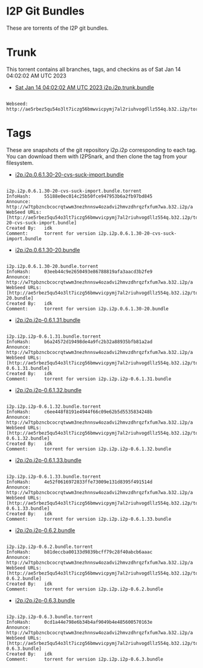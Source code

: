 I2P Git Bundles
===============

These are torrents of the I2P git bundles.

Trunk
=====

This torrent contains all branches, tags, and checkins as of Sat Jan 14 04:02:02 AM UTC 2023

 - [Sat Jan 14 04:02:02 AM UTC 2023 i2p.i2p.trunk.bundle](torrents/i2p.i2p.trunk.bundle.torrent)  

```

Webseed:     http://ae5rbez5qu54o3lt7iczg56bmwvicpymj7al2riuhvogdllz554q.b32.i2p/torrents/i2p.i2p.trunk.bundle
```

Tags
====

These are snapshots of the git repository i2p.i2p corresponding to each tag.
You can download them with I2PSnark, and then clone the tag from your filesystem.


 - [i2p.i2p.0.6.1.30-20-cvs-suck-import.bundle](torrents/i2p.i2p.0.6.1.30-20-cvs-suck-import.bundle.torrent)
```

i2p.i2p.0.6.1.30-20-cvs-suck-import.bundle.torrent
InfoHash:     55188e0ec014c25b50fce947953b6a2fb97bd845
Announce:     http://w7tpbzncbcocrqtwwm3nezhnnsw4ozadvi2hmvzdhrqzfxfum7wa.b32.i2p/a
WebSeed URLs: [http://ae5rbez5qu54o3lt7iczg56bmwvicpymj7al2riuhvogdllz554q.b32.i2p/torrents/i2p.i2p.0.6.1.30-20-cvs-suck-import.bundle]
Created By:   idk
Comment:      torrent for version i2p.i2p.0.6.1.30-20-cvs-suck-import.bundle
```

 - [i2p.i2p.0.6.1.30-20.bundle](torrents/i2p.i2p.0.6.1.30-20.bundle.torrent)
```

i2p.i2p.0.6.1.30-20.bundle.torrent
InfoHash:     03eeb44c9e2650493e86788819afa3aacd3b2fe9
Announce:     http://w7tpbzncbcocrqtwwm3nezhnnsw4ozadvi2hmvzdhrqzfxfum7wa.b32.i2p/a
WebSeed URLs: [http://ae5rbez5qu54o3lt7iczg56bmwvicpymj7al2riuhvogdllz554q.b32.i2p/torrents/i2p.i2p.0.6.1.30-20.bundle]
Created By:   idk
Comment:      torrent for version i2p.i2p.0.6.1.30-20.bundle
```

 - [i2p.i2p.i2p-0.6.1.31.bundle](torrents/i2p.i2p.i2p-0.6.1.31.bundle.torrent)
```

i2p.i2p.i2p-0.6.1.31.bundle.torrent
InfoHash:     b6a24572d19498de4a9fc2b32a88935bfb81a2ad
Announce:     http://w7tpbzncbcocrqtwwm3nezhnnsw4ozadvi2hmvzdhrqzfxfum7wa.b32.i2p/a
WebSeed URLs: [http://ae5rbez5qu54o3lt7iczg56bmwvicpymj7al2riuhvogdllz554q.b32.i2p/torrents/i2p.i2p.i2p-0.6.1.31.bundle]
Created By:   idk
Comment:      torrent for version i2p.i2p.i2p-0.6.1.31.bundle
```

 - [i2p.i2p.i2p-0.6.1.32.bundle](torrents/i2p.i2p.i2p-0.6.1.32.bundle.torrent)
```

i2p.i2p.i2p-0.6.1.32.bundle.torrent
InfoHash:     c6ee448f8191e4944f66c09e62b5d5535834248b
Announce:     http://w7tpbzncbcocrqtwwm3nezhnnsw4ozadvi2hmvzdhrqzfxfum7wa.b32.i2p/a
WebSeed URLs: [http://ae5rbez5qu54o3lt7iczg56bmwvicpymj7al2riuhvogdllz554q.b32.i2p/torrents/i2p.i2p.i2p-0.6.1.32.bundle]
Created By:   idk
Comment:      torrent for version i2p.i2p.i2p-0.6.1.32.bundle
```

 - [i2p.i2p.i2p-0.6.1.33.bundle](torrents/i2p.i2p.i2p-0.6.1.33.bundle.torrent)
```

i2p.i2p.i2p-0.6.1.33.bundle.torrent
InfoHash:     4e52f0616972833ffe73009e131d8395f491514d
Announce:     http://w7tpbzncbcocrqtwwm3nezhnnsw4ozadvi2hmvzdhrqzfxfum7wa.b32.i2p/a
WebSeed URLs: [http://ae5rbez5qu54o3lt7iczg56bmwvicpymj7al2riuhvogdllz554q.b32.i2p/torrents/i2p.i2p.i2p-0.6.1.33.bundle]
Created By:   idk
Comment:      torrent for version i2p.i2p.i2p-0.6.1.33.bundle
```

 - [i2p.i2p.i2p-0.6.2.bundle](torrents/i2p.i2p.i2p-0.6.2.bundle.torrent)
```

i2p.i2p.i2p-0.6.2.bundle.torrent
InfoHash:     b81deccba00133d9839bcff79c28f40abcb6aaac
Announce:     http://w7tpbzncbcocrqtwwm3nezhnnsw4ozadvi2hmvzdhrqzfxfum7wa.b32.i2p/a
WebSeed URLs: [http://ae5rbez5qu54o3lt7iczg56bmwvicpymj7al2riuhvogdllz554q.b32.i2p/torrents/i2p.i2p.i2p-0.6.2.bundle]
Created By:   idk
Comment:      torrent for version i2p.i2p.i2p-0.6.2.bundle
```

 - [i2p.i2p.i2p-0.6.3.bundle](torrents/i2p.i2p.i2p-0.6.3.bundle.torrent)
```

i2p.i2p.i2p-0.6.3.bundle.torrent
InfoHash:     0cd1a44e798e6b34b4af9049b4e485600570163e
Announce:     http://w7tpbzncbcocrqtwwm3nezhnnsw4ozadvi2hmvzdhrqzfxfum7wa.b32.i2p/a
WebSeed URLs: [http://ae5rbez5qu54o3lt7iczg56bmwvicpymj7al2riuhvogdllz554q.b32.i2p/torrents/i2p.i2p.i2p-0.6.3.bundle]
Created By:   idk
Comment:      torrent for version i2p.i2p.i2p-0.6.3.bundle
